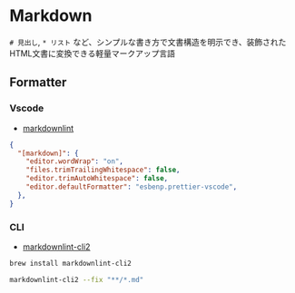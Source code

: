 # Markdown

`# 見出し`, `* リスト` など、シンプルな書き方で文書構造を明示でき、装飾されたHTML文書に変換できる軽量マークアップ言語

## Formatter

### Vscode

- [markdownlint](https://marketplace.visualstudio.com/items?itemName=DavidAnson.vscode-markdownlint)

```json
{
  "[markdown]": {
    "editor.wordWrap": "on",
    "files.trimTrailingWhitespace": false,
    "editor.trimAutoWhitespace": false,
    "editor.defaultFormatter": "esbenp.prettier-vscode",
  },
}
```

### CLI

- [markdownlint-cli2](https://github.com/DavidAnson/markdownlint-cli2)

```sh
brew install markdownlint-cli2
```

```sh
markdownlint-cli2 --fix "**/*.md"
```
